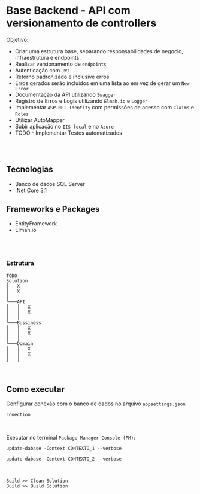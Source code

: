 # Base Backend - API com versionamento de controllers

Objetivo:
- Criar uma estrutura base, separando responsabilidades de negocio, infraestrutura e endpoints.
- Realizar versionamento de `endpoints`
- Autenticação com `JWT`
- Retorno padronizado e inclusive erros
- Erros gerados serão incluidos em uma lista ao em vez de gerar um `New Error`
- Documentação da API utilizando `Swagger`
- Registro de Erros e Logis utilizando `Elmah.io` e `Logger`
- Implementar `ASP.NET Identity` com permissões de acesso com `Claims` e `Roles`
- Utilizar AutoMapper
- Subir aplicação no `IIS local` e no `Azure`
- TODO - ~~Implementar Testes automatizados~~

<br/>
<br/>

## Tecnologias
- Banco de dados SQL Server
- .Net Core 3.1

## Frameworks e Packages
- EntityFramework
- Elmah.io

<br/>
<br/>

### Estrutura

```
TODO
Solution 
│   X
│   X
│
└───API
│   │   X
│   │   X
│   │
└───Bussiness
│   │   X
│   │   X
│   │
└───Domain
│   │   X
│   │   X
│   │

```

<br>

## Como executar

Configurar conexão com o banco de dados no arquivo `appsettings.json`


```
conection
```

<br>

Executar no terminal `Package Manager Console (PM)`:
<br>

```
update-dabase -Context CONTEXTO_1 --verbose
```

```
update-dabase -Context CONTEXTO_2 --verbose
```
<br>

`Build >> Clean Solution`
<br>
`Build >> Build Solution`
